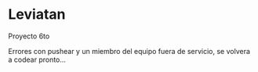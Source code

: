# Leviatan
Proyecto 6to

Errores con pushear y un miembro del equipo fuera de servicio, se volvera a codear pronto...
